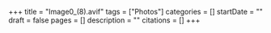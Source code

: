 +++
title = "Image0_(8).avif"
tags = ["Photos"]
categories = []
startDate = ""
draft = false
pages = []
description = ""
citations = []
+++
